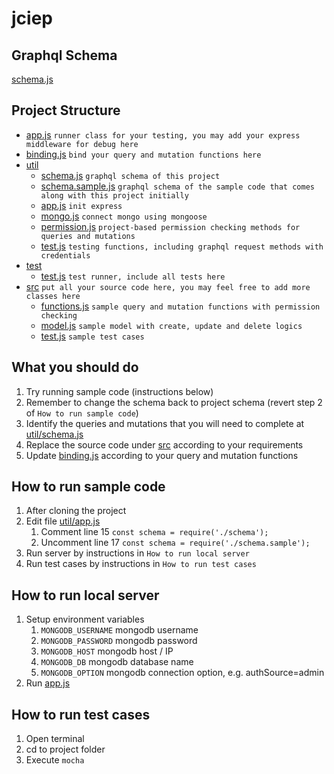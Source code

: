 # jciep

## Graphql Schema
[schema.js](util/schema.js)

## Project Structure
* [app.js](app.js) `runner class for your testing, you may add your express middleware for debug here`
* [binding.js](binding.js) `bind your query and mutation functions here`
* [util](util)
  * [schema.js](util/schema.js) `graphql schema of this project`
  * [schema.sample.js](util/schema.sample.js) `graphql schema of the sample code that comes along with this project initially`
  * [app.js](autil/pp.js) `init express`
  * [mongo.js](util/mongo.js) `connect mongo using mongoose`
  * [permission.js](util/permission.js) `project-based permission checking methods for queries and mutations`
  * [test.js](util/test.js) `testing functions, including graphql request methods with credentials`
* [test](test)
  * [test.js](test/test.js) `test runner, include all tests here`
* [src](src) `put all your source code here, you may feel free to add more classes here`
  * [functions.js](src/functions.js) `sample query and mutation functions with permission checking`
  * [model.js](src/model.js) `sample model with create, update and delete logics`
  * [test.js](src/test.js) `sample test cases`
  
## What you should do
1. Try running sample code (instructions below)
2. Remember to change the schema back to project schema (revert step 2 of `How to run sample code`) 
2. Identify the queries and mutations that you will need to complete at [util/schema.js](util/schema.js)
3. Replace the source code under [src](src) according to your requirements
4. Update [binding.js](binding.js) according to your query and mutation functions 

## How to run sample code
1. After cloning the project
2. Edit file [util/app.js](util/app.js) 
    1. Comment line 15 `const schema = require('./schema');`
    2. Uncomment line 17 `const schema = require('./schema.sample');`
3. Run server by instructions in `How to run local server`
4. Run test cases by instructions in `How to run test cases`

## How to run local server
1. Setup environment variables
    1. `MONGODB_USERNAME` mongodb username
    2. `MONGODB_PASSWORD` mongodb password
    3. `MONGODB_HOST` mongodb host / IP
    4. `MONGODB_DB` mongodb database name
    5. `MONGODB_OPTION` mongodb connection option, e.g. authSource=admin
2. Run [app.js](app.js)

## How to run test cases
1. Open terminal
2. cd to project folder
3. Execute `mocha`

